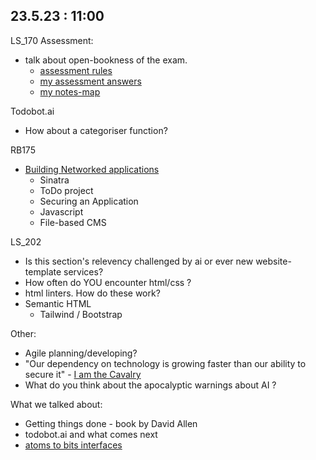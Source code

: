 ## 23.5.23 : 11:00  

LS_170 Assessment:
- talk about open-bookness of the exam.
  - [assessment rules](https://launchschool.com/gists/99b650e4)
  - [my assessment answers](https://launchschool.com/exams/b443abb4#qna)
  - [my notes-map](https://github.com/SandyRodger/LS170-171)

Todobot.ai
- How about a categoriser function? 

RB175

- [Building Networked applications](https://launchschool.com/lessons/15115b5d/assignments/f2a825e3)
  - Sinatra
  - ToDo project
  - Securing an Application
  - Javascript
  - File-based CMS

LS_202

- Is this section's relevency challenged by ai or ever new website-template services?
- How often do YOU encounter html/css ? 
- html linters. How do these work?
- Semantic HTML
  - Tailwind / Bootstrap

Other:

- Agile planning/developing?
- "Our dependency on technology is growing faster than our ability to secure it" - [I am the Cavalry](https://www.iamthecavalry.org/wp-content/uploads/2014/04/Cavalry-Brochure-v1.01.pdf)
- What do you think about the apocalyptic warnings about AI ?

What we talked about:

 - Getting things done - book by David Allen
 - todobot.ai and what comes next
 - [atoms to bits interfaces](https://www.accenture.com/gb-en/insights/technology/technology-trends-2023)
